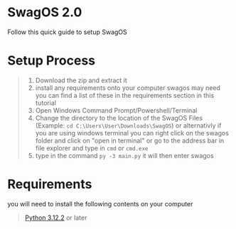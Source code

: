 # SwagOS 2.0
Follow this quick guide to setup SwagOS

# Setup Process
> 1. Download the zip and extract it
> 2. install any requirements onto your computer swagos may need you can find a list of these in the requirements section in this tutorial
> 3. Open Windows Command Prompt/Powershell/Terminal 
> 4. Change the directory to the location of the SwagOS Files (Example: `cd C:\Users\User\Downloads\SwagOS`) or alternativly if you are using windows terminal you can right click on the swagos folder and click on "open in terminal" or go to the address bar in file explorer and type in `cmd` or `cmd.exe`
> 5. type in the command `py -3 main.py` it will then enter swagos

# Requirements
you will need to install the following contents on your computer 
> [Python 3.12.2](https://www.python.org/downloads/) or later
